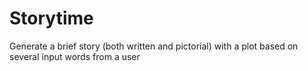 # Storytime
Generate a brief story (both written and pictorial) with a plot based on several input words from a user
